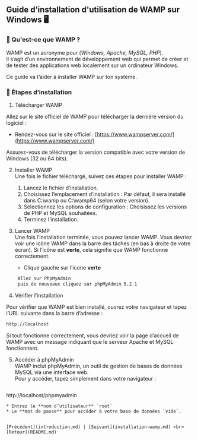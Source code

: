 ## Guide d’installation d'utilisation de WAMP sur Windows 🖥️<br>

### 📌 Qu'est-ce que WAMP ?<br>
WAMP est un acronyme pour (*Windows, Apache, MySQL, PHP*).<br>
Il s’agit d’un environnement de développement web qui permet de créer et de tester des applications web localement sur un ordinateur Windows. <br>

Ce guide va t’aider à installer WAMP sur ton système.<br>

### 🚀 Étapes d’installation
1. Télécharger WAMP<br>

Allez sur le site officiel de WAMP pour télécharger la dernière version du logiciel :<br>
   - Rendez-vous sur le site officiel : [https://www.wampserver.com/](https://www.wampserver.com/)<br>  

Assurez-vous de télécharger la version compatible avec votre version de Windows (32 ou 64 bits).<br>

2. Installer WAMP<br>
Une fois le fichier téléchargé, suivez ces étapes pour installer WAMP :<br>

	1.	Lancez le fichier d’installation.
	2.	Choisissez l’emplacement d’installation : Par défaut, il sera installé dans C:\wamp ou C:\wamp64 (selon votre version).
	3.	Sélectionnez les options de configuration : Choisissez les versions de PHP et MySQL souhaitées.
	4.	Terminez l’installation.

3. Lancer WAMP<br>
Une fois l’installation terminée, vous pouvez lancer WAMP. Vous devriez voir une icône WAMP dans la barre des tâches (en bas à droite de votre écran). Si l’icône est **verte**, cela signifie que WAMP fonctionne correctement. <br>

   - Clique gauche sur l'icone **verte**

   ``` bash 
    Allez sur PhpMyAdmin
    puis de nouveaux cliquez sur phpMyAdmin 5.2.1
   ```

4. Vérifier l’installation<br>

Pour vérifier que WAMP est bien installé, ouvrez votre navigateur et tapez l’URL suivante dans la barre d’adresse :
   ``` bash 
http://localhost
   ``` 
Si tout fonctionne correctement, vous devriez voir la page d’accueil de WAMP avec un message indiquant que le serveur Apache et MySQL fonctionnent.<br>

5. Accéder à phpMyAdmin<br>
WAMP inclut phpMyAdmin, un outil de gestion de bases de données MySQL via une interface web. <br>
Pour y accéder, tapez simplement dans votre navigateur :

   ``` bash 
http://localhost/phpmyadmin
   ``` 
* Entrez le **nom d’utilisateur** `root` 
* Le **mot de passe** pour accéder à votre base de données `vide`.


[Précédent](introduction.md) | [Suivant](installation-wamp.md) <br>
[Retour](README.md)
